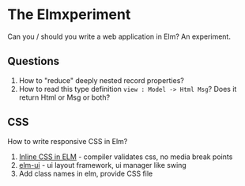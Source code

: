 # The Elmxperiment
Can you / should you write a web application in Elm? An experiment.

## Questions
1) How to "reduce" deeply nested record properties?
2) How to read this type definition `view : Model -> Html Msg`? Does it return Html or Msg or both?

## CSS
How to write responsive CSS in Elm?

1) [Inline CSS in ELM](https://github.com/rtfeldman/elm-css) - compiler validates css, no media break points
2) [elm-ui](https://github.com/mdgriffith/elm-ui) - ui layout framework, ui manager like swing
3) Add class names in elm, provide CSS file

